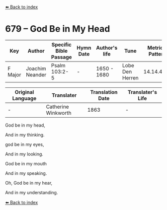 [⬅️ Back to index](../README.md)

# 679 – God Be in My Head

Key | Author   | Specific Bible Passage     |Hymn Date |Author's life |Tune |Metrical Pattern   |Composer/Source                                                                                        
-- | --------- | ---------------------------|----------|--------------|-----|-------------------|-------------   
F Major  | Joachim Neander      | Psalm 103:2-5 | -  | 1650 - 1680 | Lobe Den Herren | 14.14.4.7.8 | Chorale Book for England, 1863 

Original Language | Translater | Translation Date   | Translater's Life     
----------------- | --------- | --------------------|-------------   
\-  | Catherine Winkworth      | 1863 | -  | 1827 - 1878 

God be in my head,

And in my thinking.

god be in my eyes,

And in my looking.

God be in my mouth

And in my speaking.

Oh, God be in my hear,

And in my understanding.

[⬅️ Back to index](../README.md)

